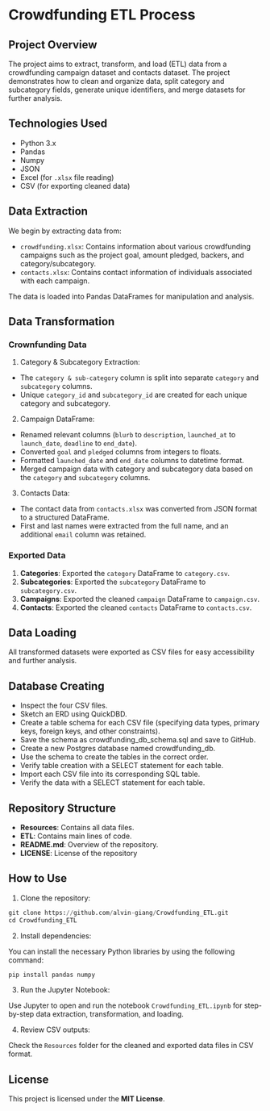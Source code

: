 # Crowdfunding ETL Process

## Project Overview

The project aims to extract, transform, and load (ETL) data from a crowdfunding campaign dataset and contacts dataset. The project demonstrates how to clean and organize data, split category and subcategory fields, generate unique identifiers, and merge datasets for further analysis.

## Technologies Used

* Python 3.x
* Pandas
* Numpy
* JSON
* Excel (for `.xlsx` file reading)
* CSV (for exporting cleaned data)


## Data Extraction

We begin by extracting data from:

  * `crowdfunding.xlsx`: Contains information about various crowdfunding campaigns such as the project goal, amount     pledged, backers, and category/subcategory.
  * `contacts.xlsx`: Contains contact information of individuals associated with each campaign.

The data is loaded into Pandas DataFrames for manipulation and analysis.

## Data Transformation 

### Crownfunding Data

1. Category & Subcategory Extraction:

  * The `category & sub-category` column is split into separate `category` and `subcategory` columns.
  * Unique `category_id` and `subcategory_id` are created for each unique category and subcategory.

2. Campaign DataFrame:

  * Renamed relevant columns (`blurb` to `description`, `launched_at` to `launch_date`, `deadline` to `end_date`).
  * Converted `goal` and `pledged` columns from integers to floats.
  * Formatted `launched_date` and `end_date` columns to datetime format.
  * Merged campaign data with category and subcategory data based on the `category` and `subcategory` columns.

3. Contacts Data:

  * The contact data from `contacts.xlsx` was converted from JSON format to a structured DataFrame.
  * First and last names were extracted from the full name, and an additional `email` column was retained.

### Exported Data

1. **Categories**: Exported the `category` DataFrame to `category.csv`.
2. **Subcategories**: Exported the `subcategory` DataFrame to `subcategory.csv`.
3. **Campaigns**: Exported the cleaned `campaign` DataFrame to `campaign.csv`.
4. **Contacts**: Exported the cleaned `contacts` DataFrame to `contacts.csv`.

## Data Loading

All transformed datasets were exported as CSV files for easy accessibility and further analysis.

## Database Creating

* Inspect the four CSV files.
* Sketch an ERD using QuickDBD.
* Create a table schema for each CSV file (specifying data types, primary keys, foreign keys, and other constraints).
* Save the schema as crowdfunding_db_schema.sql and save to GitHub.
* Create a new Postgres database named crowdfunding_db.
* Use the schema to create the tables in the correct order.
* Verify table creation with a SELECT statement for each table.
* Import each CSV file into its corresponding SQL table.
* Verify the data with a SELECT statement for each table.

## Repository Structure

* **Resources**: Contains all data files.
* **ETL**: Contains main lines of code.
* **README.md**: Overview of the repository.
* **LICENSE**: License of the repository

## How to Use

1. Clone the repository:

```python
git clone https://github.com/alvin-giang/Crowdfunding_ETL.git
cd Crowdfunding_ETL
```

2. Install dependencies:

You can install the necessary Python libraries by using the following command:

```python
pip install pandas numpy
```

3. Run the Jupyter Notebook:

Use Jupyter to open and run the notebook `Crowdfunding_ETL.ipynb` for step-by-step data extraction, transformation, and loading.

4. Review CSV outputs:

Check the `Resources` folder for the cleaned and exported data files in CSV format.

## License

This project is licensed under the **MIT License**.


